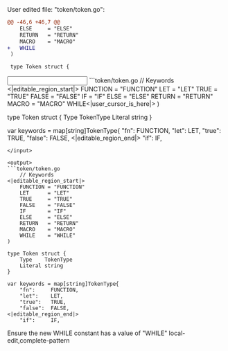 <events>
User edited file: "token/token.go":

```diff
@@ -46,6 +46,7 @@
 	ELSE     = "ELSE"
 	RETURN   = "RETURN"
 	MACRO    = "MACRO"
+	WHILE
 )

 type Token struct {
```
</events>

<input>
```token/token.go
	// Keywords
<|editable_region_start|>
	FUNCTION = "FUNCTION"
	LET      = "LET"
	TRUE     = "TRUE"
	FALSE    = "FALSE"
	IF       = "IF"
	ELSE     = "ELSE"
	RETURN   = "RETURN"
	MACRO    = "MACRO"
	WHILE<|user_cursor_is_here|>
)

type Token struct {
	Type    TokenType
	Literal string
}

var keywords = map[string]TokenType{
	"fn":     FUNCTION,
	"let":    LET,
	"true":   TRUE,
	"false":  FALSE,
<|editable_region_end|>
	"if":     IF,
```
</input>

<output>
```token/token.go
	// Keywords
<|editable_region_start|>
	FUNCTION = "FUNCTION"
	LET      = "LET"
	TRUE     = "TRUE"
	FALSE    = "FALSE"
	IF       = "IF"
	ELSE     = "ELSE"
	RETURN   = "RETURN"
	MACRO    = "MACRO"
	WHILE    = "WHILE"
)

type Token struct {
	Type    TokenType
	Literal string
}

var keywords = map[string]TokenType{
	"fn":     FUNCTION,
	"let":    LET,
	"true":   TRUE,
	"false":  FALSE,
<|editable_region_end|>
	"if":     IF,
```
</output>

<assertions>
Ensure the new WHILE constant has a value of "WHILE"
</assertions>

<labels>
local-edit,complete-pattern
</labels>
